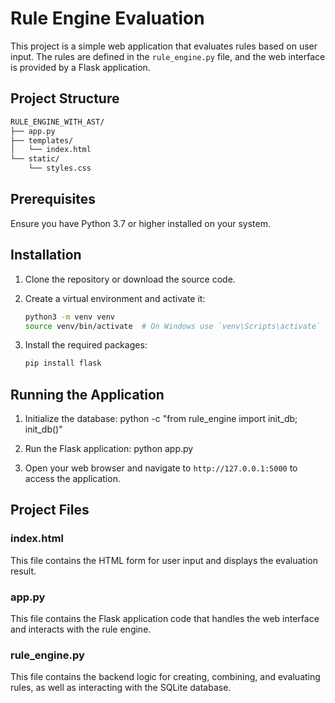 
# Rule Engine Evaluation

This project is a simple web application that evaluates rules based on user input. The rules are defined in the `rule_engine.py` file, and the web interface is provided by a Flask application.

## Project Structure
```bash
RULE_ENGINE_WITH_AST/
├── app.py
├── templates/
│   └── index.html
└── static/
    └── styles.css
```
## Prerequisites

Ensure you have Python 3.7 or higher installed on your system.

## Installation

1. Clone the repository or download the source code.

2. Create a virtual environment and activate it:

    ```bash
    python3 -m venv venv
    source venv/bin/activate  # On Windows use `venv\Scripts\activate`
    ```

3. Install the required packages:

    ```bash
    pip install flask
    ```

## Running the Application

1. Initialize the database:
    python -c "from rule_engine import init_db; init_db()"

2. Run the Flask application:
    python app.py


3. Open your web browser and navigate to `http://127.0.0.1:5000` to access the application.

## Project Files

### index.html

This file contains the HTML form for user input and displays the evaluation result.

### app.py

This file contains the Flask application code that handles the web interface and interacts with the rule engine.

### rule_engine.py

This file contains the backend logic for creating, combining, and evaluating rules, as well as interacting with the SQLite database.
